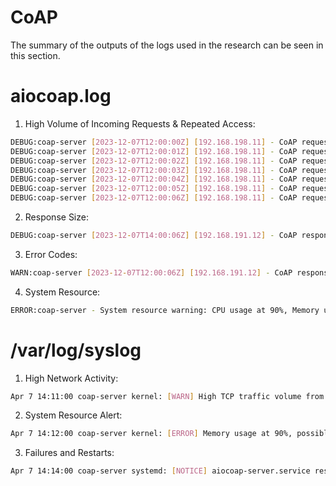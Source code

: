 # CoAP
The summary of the outputs of the logs used in the research can be seen in this section.

# aiocoap.log
1. High Volume of Incoming Requests & Repeated Access:
```bash
DEBUG:coap-server [2023-12-07T12:00:00Z] [192.168.198.11] - CoAP request: [GET] /api/test01 (Token: 0x01ab, MsgID: 4210)
DEBUG:coap-server [2023-12-07T12:00:01Z] [192.168.198.11] - CoAP request: [GET] /api/test01 (Token: 0x01ac, MsgID: 4211)
DEBUG:coap-server [2023-12-07T12:00:02Z] [192.168.198.11] - CoAP request: [GET] /api/test01 (Token: 0x01ad, MsgID: 4212)
DEBUG:coap-server [2023-12-07T12:00:03Z] [192.168.198.11] - CoAP request: [GET] /api/test01 (Token: 0x01ae, MsgID: 4213)
DEBUG:coap-server [2023-12-07T12:00:04Z] [192.168.198.11] - CoAP request: [GET] /api/test01 (Token: 0x01af, MsgID: 4214)
DEBUG:coap-server [2023-12-07T12:00:05Z] [192.168.198.11] - CoAP request: [GET] /api/test01 (Token: 0x01b0, MsgID: 4215)
DEBUG:coap-server [2023-12-07T12:00:06Z] [192.168.198.11] - CoAP request: [GET] /api/test01 (Token: 0x01b1, MsgID: 4216)
```
2. Response Size:
```bash
DEBUG:coap-server [2023-12-07T14:00:06Z] [192.168.191.12] - CoAP response: 2.05 Content (Token: 0x12345, Payload Size: 1024 bytes) Block1: (szx=6/1024, m=1)
```
3. Error Codes:
```bash
WARN:coap-server [2023-12-07T12:00:06Z] [192.168.191.12] - CoAP response: 5.03 Service Unavailable (Token: 0x12345)
```
4. System Resource:
```bash
ERROR:coap-server - System resource warning: CPU usage at 90%, Memory usage at 80%
```
# /var/log/syslog
1. High Network Activity:
```bash
Apr 7 14:11:00 coap-server kernel: [WARN] High TCP traffic volume from 192.168.198.11 to 192.168.191.12 on port 5683
```
2. System Resource Alert:
```bash
Apr 7 14:12:00 coap-server kernel: [ERROR] Memory usage at 90%, possible memory leak detected in process aiocoap-server (pid 12345)
```
3. Failures and Restarts:
```bash
Apr 7 14:14:00 coap-server systemd: [NOTICE] aiocoap-server.service restarted due to unexpected shutdown
```